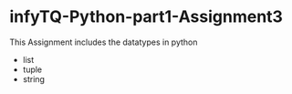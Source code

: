 # infyTQ-Python-part1-Assignment3

This Assignment includes the datatypes in python 
* list
* tuple
* string
